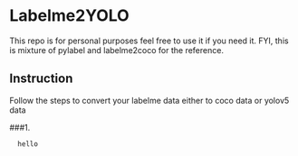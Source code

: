 # Labelme2YOLO
This repo is for personal purposes feel free to use it if you need it. FYI, this is mixture of pylabel and labelme2coco for the reference.

## Instruction 
Follow the steps to convert your labelme data either to coco data or yolov5 data

###1.
``` python
  hello
```
